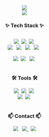 <!--타이틀 부분-->
<div align="center">
  <img src="https://capsule-render.vercel.app/api?type=Venom&color=9d74d6&height=300&section=header&text=Hasegos%20Github&fontSize=90&fontColor=000000">
</div>
<!--방문자 수-->
<div align="center">
  <img src="https://hitscounter.dev/api/hit?url=https%3A%2F%2Fgithub.com%2FSuhoBam&label=&icon=github&color=%238540f5">
</div>
<!--내용 부분-->
<h3 align="center">✨ Tech Stack ✨</h3>
<br>
<div align="center"> 
  <img src="https://img.shields.io/badge/javascript-F7DF1E.svg?style=for-the-badge&logo=javascript&logoColor=20232a" />&nbsp
  <img src="https://img.shields.io/badge/html5-E34F26.svg?style=for-the-badge&logo=html5&logoColor=white" />&nbsp
  <img src="https://img.shields.io/badge/css3-1572B6.svg?style=for-the-badge&logo=css3&logoColor=white" />&nbsp    
</div>
<div align="center">
    <img src="https://img.shields.io/badge/java-%23ED8B00.svg?style=for-the-badge&logo=openjdk&logoColor=white">
  &nbsp
    <img src="https://img.shields.io/badge/spring-%236DB33F.svg?style=for-the-badge&logo=spring&logoColor=white">  
  &nbsp  
    <img src="https://img.shields.io/badge/c-%2300599C.svg?style=for-the-badge&logo=c&logoColor=white">  
  &nbsp
    <img src="https://img.shields.io/badge/AWS-%23FF9900.svg?style=for-the-badge&logo=amazon-aws&logoColor=white">
    &nbsp  
</div>
<br>
<div align="center">
    <img src="https://github-readme-stats.vercel.app/api?username=SuhoBam&show_icons=true&theme=tru">&nbsp
    <img src="http://mazassumnida.wtf/api/v2/generate_badge?boj=yourname"> &nbsp
    <img src="https://github-readme-stats.vercel.app/api/top-langs/?username=SuhoBam&show_icons=true&hide_border=true&title_color=004386&icon_color=004386&layout=compact">&nbsp    
</div>
<br>
<h3 align="center">🛠 Tools 🛠</h3>
<div align="center">
  <img src="https://img.shields.io/badge/git-F05033.svg?style=for-the-badge&logo=git&logoColor=white" />&nbsp
  <img src="https://img.shields.io/badge/github-181717.svg?style=for-the-badge&logo=github&logoColor=white" />&nbsp
  <img src="https://img.shields.io/badge/Notion-F3F3F3.svg?style=for-the-badge&logo=notion&logoColor=black" />&nbsp
</div>
<div align="center">
  <img src="https://img.shields.io/badge/VSCode-2C2C32.svg?style=for-the-badge&logo=visual-studio-code&logoColor=22ABF3" />&nbsp
  <img src="https://img.shields.io/badge/IntelliJIDEA-000000.svg?style=for-the-badge&logo=intellij-idea&logoColor=white">&nbsp  
</div>
<br>
<h3 align="center">📫 Contact 📫</h3>
<div align="center">  
    <a href="https://velog.io/@csw020106" style="text-decoration: none;">
        <img src="https://img.shields.io/badge/Velog-1EBC8F?style=for-the-badge&logo=velog&logoColor=white">
    </a> &nbsp
    <a href="https://mail.google.com/mail/?view=cm&fs=1&to=csw020106@gmail.com">
        <img src="https://img.shields.io/badge/Gmail-d14836?style=flat-square&logo=Gmail&logoColor=white">        
    </a>&nbsp
    <a href="https://mail.naver.com/v2/new?recipient_input_element=csw020106@naver.com">
        <img src="https://img.shields.io/badge/Naver-03C75A?style=flat-square&logo=Naver&logoColor=white">
    </a>    
</div>
